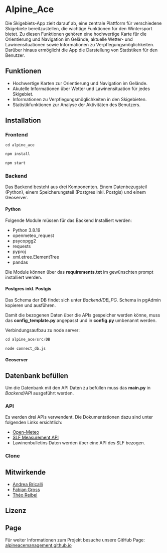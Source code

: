 # Alpine_Ace
Die Skigebiets-App zielt darauf ab, eine zentrale Plattform für verschiedene Skigebiete bereitzustellen, die wichtige Funktionen für den Wintersport bietet. Zu diesen Funktionen gehören eine hochwertige Karte für die Orientierung und Navigation im Gelände, aktuelle Wetter- und Lawinensituationen sowie Informationen zu Verpflegungsmöglichkeiten. Darüber hinaus ermöglicht die App die Darstellung von Statistiken für den Benutzer.

## Funktionen

- Hochwertige Karten zur Orientierung und Navigation im Gelände.
- Akutelle Informationen über Wetter und Lawinensituation für jedes Skigebiet.
- Informationen zu Verpflegungsmöglichkeiten in den Skigebieten.
- Statistikfunktionen zur Analyse der Aktivitäten des Benutzers.

## Installation

### Frontend

```pyhton
cd alpine_ace
```

```python
npm install
```

```python
npm start
```




### Backend
Das Backend besteht aus drei Komponenten. Einem Datenbezugsteil (Python),  einem Speicherungsteil (Postgres inkl. Postgis) und einem Geoserver.

#### Python

Folgende Module müssen für das Backend Installiert werden:

- Python 3.8.19
- openmeteo_request
- psycopgg2
- requests
- pyproj
- xml.etree.ElementTree
- pandas

Die Module können über das __requirements.txt__ im gewünschten prompt installiert werden.

#### Postgres inkl. Postgis

Das Schema der DB findet sich unter *Backend/DB_PG.* Schema in pgAdmin kopieren und ausführen.

Damit die bezogenen Daten über die APIs gespeicher werden könne, muss das __config_template.py__ angepasst und in __config.py__ umbenannt werden.

Verbindungsaufbau zu node server:
```python
cd alpine_ace/src/DB
```

```python
node connect_db.js
```




#### Geoserver


## Datenbank befüllen
Um die Datenbank mit den API Daten zu befüllen muss das __main.py__ in *Backend/API* ausgeführt werden.


### API
Es werden drei APIs verwendent. Die Dokumentationen dazu sind unter folgenden Links ersichtlich:
- [Open-Meteo](https://open-meteo.com/en/docs)
- [SLF Measurement API](https://measurement-api.slf.ch/)
- Lawinenbulletins Daten werden über eine API des SLF bezogen.

### Clone



## Mitwirkende
* [Andrea Bricalli](https://github.com/AJPB4133)
* [Fabian Gross](https://github.com/loopercamera)
* [Théo Reibel](https://github.com/TheoR14)


## Lizenz





## Page
Für weiter Informationen zum Projekt besuche unsere GitHub Page:
[alpineacemanagement.github.io](https://alpineacemanagement.github.io/Alpine_Ace/)
